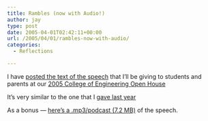 ```yaml
---
title: Rambles (now with Audio!)
author: jay
type: post
date: 2005-04-01T02:42:11+00:00
url: /2005/04/01/rambles-now-with-audio/
categories:
  - Reflections

---
```

I have [posted the text of the speech][1] that I’ll be giving to students and parents at our [2005 College of Engineering Open House][2]

It’s very similar to the one that I [gave last year][3]

As a bonus — [here’s a .mp3/podcast (7.2 MB)][4] of the speech.

 [1]: //people.engr.ncsu.edu/jayoung/site/pages/open-house-2005"
 [2]: //www.engr.ncsu.edu/students/openhouse/"
 [3]: //people.engr.ncsu.edu/jayoung/site/pages/open-house-2004"
 [4]: //people.engr.ncsu.edu/jayoung/ewePublicFiles/binarypage/-8e9ff44d4de56b09cbb8cf5f8e65f3a0/openhouse.mp3"